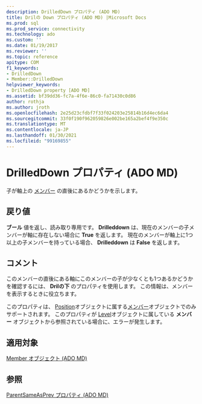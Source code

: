 ```yaml
---
description: DrilledDown プロパティ (ADO MD)
title: Drilの Down プロパティ (ADO MD) |Microsoft Docs
ms.prod: sql
ms.prod_service: connectivity
ms.technology: ado
ms.custom: ''
ms.date: 01/19/2017
ms.reviewer: ''
ms.topic: reference
apitype: COM
f1_keywords:
- DrilledDown
- Member::DrilledDown
helpviewer_keywords:
- DrilledDown property [ADO MD]
ms.assetid: bf39dd36-fc7a-4f6e-86c0-fa71430c0d86
author: rothja
ms.author: jroth
ms.openlocfilehash: 2e25d23cfdbf7f33f024203e25814b16d4ec6da4
ms.sourcegitcommit: 33f0f190f962059826e002be165a2bef4f9e350c
ms.translationtype: MT
ms.contentlocale: ja-JP
ms.lasthandoff: 01/30/2021
ms.locfileid: "99169855"
---
```

# <a name="drilleddown-property-ado-md"></a>DrilledDown プロパティ (ADO MD)
子が軸上の [メンバー](./member-object-ado-md.md) の直後にあるかどうかを示します。  
  
## <a name="return-values"></a>戻り値  
 **ブール** 値を返し、読み取り専用です。 **Drilleddown** は、現在のメンバーの子メンバーが軸に存在しない場合に **True** を返します。 現在のメンバーが軸上に1つ以上の子メンバーを持っている場合、 **Drilleddown** は **False** を返します。  
  
## <a name="remarks"></a>コメント  
 このメンバーの直後にある軸にこのメンバーの子が少なくとも1つあるかどうかを確認するには、 **Drilの下** のプロパティを使用します。 この情報は、メンバーを表示するときに役立ちます。  
  
 このプロパティは、 [Position](./position-object-ado-md.md)オブジェクトに属する[メンバー](./member-object-ado-md.md)オブジェクトでのみサポートされます。 このプロパティが [Level](./level-object-ado-md.md)オブジェクトに属している **メンバー** オブジェクトから参照されている場合に、エラーが発生します。  
  
## <a name="applies-to"></a>適用対象  
 [Member オブジェクト (ADO MD)](./member-object-ado-md.md)  
  
## <a name="see-also"></a>参照  
 [ParentSameAsPrev プロパティ (ADO MD)](./parentsameasprev-property-ado-md.md)